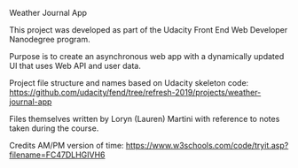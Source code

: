 Weather Journal App

This project was developed as part of the Udacity Front End
Web Developer Nanodegree program.

Purpose is to create an asynchronous web app with a dynamically updated UI that uses Web API and user data.

Project file structure and names based on Udacity skeleton code:
https://github.com/udacity/fend/tree/refresh-2019/projects/weather-journal-app

Files themselves written by Loryn (Lauren) Martini with reference to notes taken during the course.

Credits
AM/PM version of time: https://www.w3schools.com/code/tryit.asp?filename=FC47DLHGIVH6